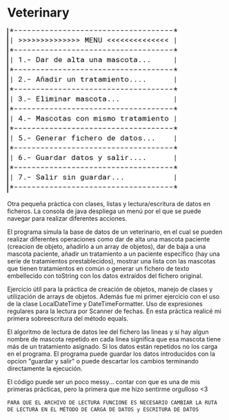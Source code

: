 # Veterinary
<p style="align:center">
<img src="https://github.com/slimm1/Veterinary/blob/main/menu.png?raw=true" width="400px">
</p>

Otra pequeña práctica con clases, listas y lectura/escritura de datos en ficheros. La consola de java despliega un menú por el que se puede navegar para realizar diferentes acciones. 

El programa simula la base de datos de un veterinario, en el cual se pueden realizar diferentes operaciones como dar de alta una mascota paciente (creacion de objeto, añadirlo a un array de objetos), dar de baja a una mascota paciente, añadir un tratamiento a un paciente específico (hay una serie de tratamientos prestablecidos), mostrar una lista con las mascotas que tienen tratamientos en común o generar un fichero de texto embellecido con toString con los datos extraídos del fichero original.

Ejercicio útil para la práctica de creación de objetos, manejo de clases y utilización de arrays de objetos. Además fue mi primer ejercicio con el uso de la clase LocalDateTime y DateTimeFormatter. Uso de expresiones regulares para la lectura por Scanner de fechas. En esta práctica realicé mi primera sobreescritura del método equals. 

El algoritmo de lectura de datos lee del fichero las lineas y si hay algun nombre de mascota repetido en cada linea significa que esa mascota tiene más de un tratamiento asignado. Si los datos están repetidos no los carga en el programa. El programa puede guardar los datos introducidos con la opcion "guardar y salir" o puede descartar los cambios terminando directamente la ejecución.

El código puede ser un poco messy... contar con que es una de mis primeras prácticas, pero la primera que me hizo sentirme orgulloso <3

    PARA QUE EL ARCHIVO DE LECTURA FUNCIONE ES NECESARIO CAMBIAR LA RUTA DE LECTURA EN EL MÉTODO DE CARGA DE DATOS y ESCRITURA DE DATOS

